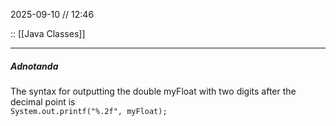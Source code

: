 2025-09-10 // 12:46

:: [[Java Classes]]

---
##### Adnotanda

The syntax for outputting the double myFloat with two digits after the decimal point is   
`System.out.printf("%.2f", myFloat);`


